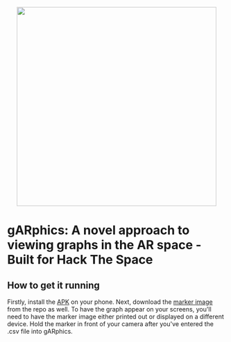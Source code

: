 <p align="center">
  <img width="460" height="460" src="https://raw.githubusercontent.com/Not-Pace/gARphics/main/media/logo%20bg.png">
</p>

# gARphics: A novel approach to viewing graphs in the AR space - Built for Hack The Space

## How to get it running
Firstly, install the [APK](https://github.com/Not-Pace/gARphics/blob/main/gARphics_app.apk) on your phone. Next, download the [marker image](https://raw.githubusercontent.com/Not-Pace/gARphics/main/media/marker.jpeg) from the repo as well. To have the graph appear on your screens, you'll need to have the marker image either printed out or displayed on a different device. Hold the marker in front of your camera after you've entered the .csv file into gARphics.
